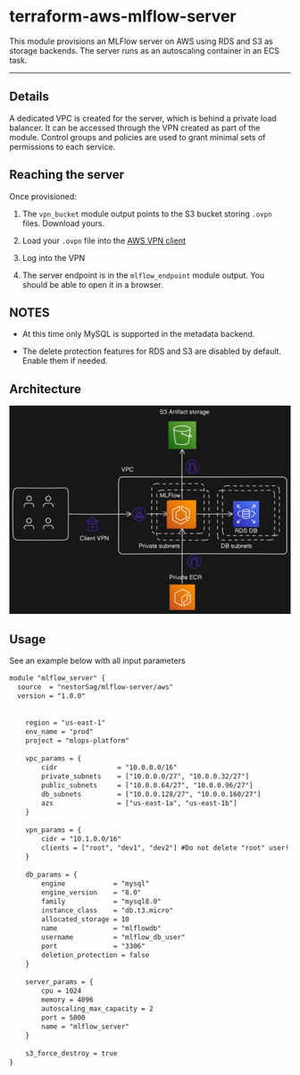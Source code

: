 # terraform-aws-mlflow-server

This module provisions an MLFlow server on AWS using RDS and S3 as storage backends. The server runs as an autoscaling container in an ECS task.

---

## Details

A dedicated VPC is created for the server, which is behind a private load balancer. It can be accessed through the VPN created as part of the module. Control groups and policies are used to grant minimal sets of permissions to each service. 


## Reaching the server

Once provisioned:

1. The `vpn_bucket` module output points to the S3 bucket storing `.ovpn` files. Download yours.

2. Load your `.ovpn` file into the [AWS VPN client](https://aws.amazon.com/vpn/client-vpn-download/)

3. Log into the VPN

4. The server endpoint is in the `mlflow_endpoint` module output. You should be able to open it in a browser.

## NOTES

* At this time only MySQL is supported in the metadata backend.

* The delete protection features for RDS and S3 are disabled by default. Enable them if needed.


## Architecture

![Architecture diagram](other/static/mlflow-server.png)

## Usage

See an example below with all input parameters

```hcl
module "mlflow_server" {
  source  = "nestorSag/mlflow-server/aws"
  version = "1.0.0"

  
    region = "us-east-1"
    env_name = "prod"
    project = "mlops-platform"

    vpc_params = {
        cidr               = "10.0.0.0/16"
        private_subnets    = ["10.0.0.0/27", "10.0.0.32/27"]
        public_subnets     = ["10.0.0.64/27", "10.0.0.96/27"]
        db_subnets         = ["10.0.0.128/27", "10.0.0.160/27"]
        azs                = ["us-east-1a", "us-east-1b"]
    }

    vpn_params = {
        cidr = "10.1.0.0/16"
        clients = ["root", "dev1", "dev2"] #Do not delete "root" user!
    }

    db_params = {
        engine            = "mysql"
        engine_version    = "8.0"
        family            = "mysql8.0"
        instance_class    = "db.t3.micro"
        allocated_storage = 10
        name              = "mlflowdb"
        username          = "mlflow_db_user"
        port              = "3306"
        deletion_protection = false
    }

    server_params = {
        cpu = 1024
        memory = 4096
        autoscaling_max_capacity = 2
        port = 5000
        name = "mlflow_server"
    }

    s3_force_destroy = true
}
```
